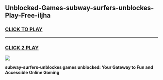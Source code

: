 
## Unblocked-Games-subway-surfers-unblockes-Play-Free-iljha
<h3>
<a href="https://premium76.site?title=subway-surfers-unblockes&ref=23A">CLICK TO PLAY</a></h3>
<hr>

<h3>
<a href="https://premium76.site?title=subway-surfers-unblockes&ref=23A">CLICK 2 PLAY</a>
  
</h3>

<a href="https://premium76.site?title=subway-surfers-unblockes&ref=23A"><img src="https://clearcache.store/games.png"></a>


**subway-surfers-unblockes games unblocked: Your Gateway to Fun and Accessible Online Gaming**
